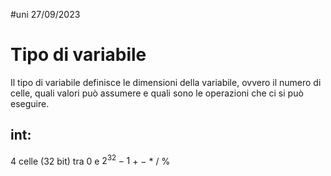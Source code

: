 #uni 27/09/2023
# Tipo di variabile
Il tipo di variabile definisce le dimensioni della variabile, ovvero il numero di celle, quali valori può assumere e quali sono le operazioni che ci si può eseguire.
## int:
4 celle (32 bit)
tra 0 e $2^{32}-1$ 
$+\ -\ *\ /\ \%$  